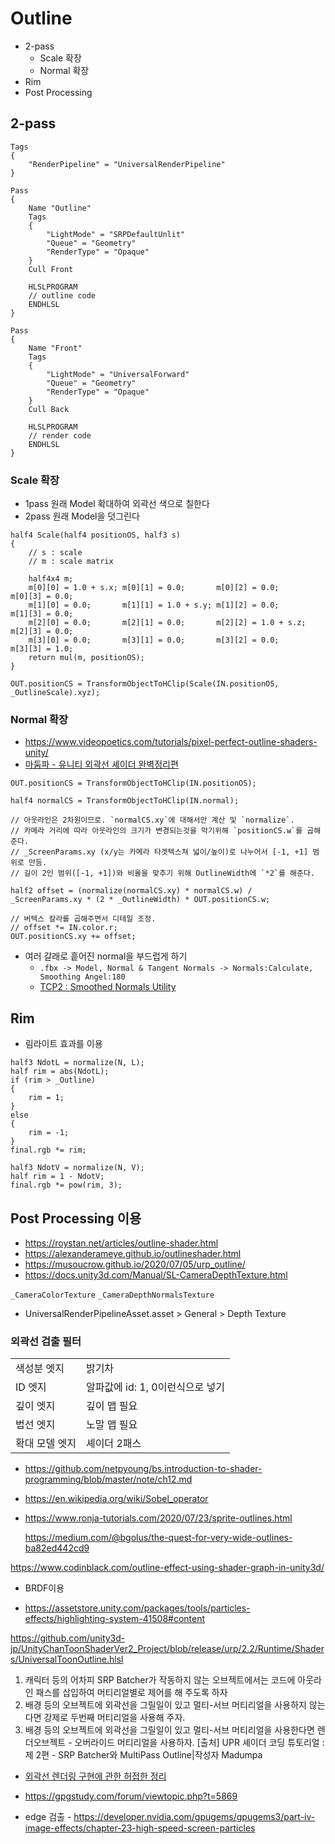 # Outline

- 2-pass
  - Scale 확장
  - Normal 확장
- Rim
- Post Processing

## 2-pass

``` hlsl
Tags
{
    "RenderPipeline" = "UniversalRenderPipeline"
}

Pass
{
    Name "Outline"
    Tags
    {
        "LightMode" = "SRPDefaultUnlit"
        "Queue" = "Geometry"
        "RenderType" = "Opaque"
    }
    Cull Front
    
    HLSLPROGRAM
    // outline code
    ENDHLSL
}

Pass
{
    Name "Front"
    Tags
    {
        "LightMode" = "UniversalForward"
        "Queue" = "Geometry"
        "RenderType" = "Opaque"
    }
    Cull Back

    HLSLPROGRAM
    // render code
    ENDHLSL
}
```

### Scale 확장

- 1pass 원래 Model 확대하여 외곽선 색으로 칠한다
- 2pass 원래 Model을 덧그린다

``` hlsl
half4 Scale(half4 positionOS, half3 s)
{
    // s : scale
    // m : scale matrix

    half4x4 m;
    m[0][0] = 1.0 + s.x; m[0][1] = 0.0;       m[0][2] = 0.0;       m[0][3] = 0.0;
    m[1][0] = 0.0;       m[1][1] = 1.0 + s.y; m[1][2] = 0.0;       m[1][3] = 0.0;
    m[2][0] = 0.0;       m[2][1] = 0.0;       m[2][2] = 1.0 + s.z; m[2][3] = 0.0;
    m[3][0] = 0.0;       m[3][1] = 0.0;       m[3][2] = 0.0;       m[3][3] = 1.0;
    return mul(m, positionOS);
}

OUT.positionCS = TransformObjectToHClip(Scale(IN.positionOS, _OutlineScale).xyz);
```

### Normal 확장

- <https://www.videopoetics.com/tutorials/pixel-perfect-outline-shaders-unity/>
- [마둠파 - 유니티 외곽선 셰이더 완벽정리편](https://blog.naver.com/mnpshino/221495979665)

``` hlsl
OUT.positionCS = TransformObjectToHClip(IN.positionOS);

half4 normalCS = TransformObjectToHClip(IN.normal);

// 아웃라인은 2차원이므로. `normalCS.xy`에 대해서만 계산 및 `normalize`.
// 카메라 거리에 따라 아웃라인의 크기가 변경되는것을 막기위해 `positionCS.w`를 곱해준다.
// _ScreenParams.xy (x/y는 카메라 타겟텍스쳐 넓이/높이)로 나누어서 [-1, +1] 범위로 만듬.
// 길이 2인 범위([-1, +1])와 비율을 맞추기 위해 OutlineWidth에 `*2`를 해준다.

half2 offset = (normalize(normalCS.xy) * normalCS.w) / _ScreenParams.xy * (2 * _OutlineWidth) * OUT.positionCS.w;

// 버텍스 칼라를 곱해주면서 디테일 조정.
// offset *= IN.color.r;
OUT.positionCS.xy += offset;
```

- 여러 갈래로 흩어진 normal을 부드럽게 하기
  - `.fbx -> Model, Normal & Tangent Normals -> Normals:Calculate, Smoothing Angel:180`
  - [TCP2 : Smoothed Normals Utility](https://assetstore.unity.com/packages/vfx/shaders/toony-colors-pro-2-8105)

## Rim

- 림라이트 효과를 이용

``` hlsl
half3 NdotL = normalize(N, L);
half rim = abs(NdotL);
if (rim > _Outline)
{
    rim = 1;
}
else
{
    rim = -1;
}
final.rgb *= rim;
```

``` hlsl
half3 NdotV = normalize(N, V);
half rim = 1 - NdotV;
final.rgb *= pow(rim, 3);
```

## Post Processing 이용

- <https://roystan.net/articles/outline-shader.html>
- <https://alexanderameye.github.io/outlineshader.html>
- <https://musoucrow.github.io/2020/07/05/urp_outline/>
- <https://docs.unity3d.com/Manual/SL-CameraDepthTexture.html>


`_CameraColorTexture`
`_CameraDepthNormalsTexture`

- UniversalRenderPipelineAsset.asset > General > Depth Texture

### 외곽선 검출 필터

|                |                                  |
|----------------|----------------------------------|
| 색성분 엣지    | 밝기차                           |
| ID 엣지        | 알파값에 id: 1, 0이런식으로 넣기 |
| 깊이 엣지      | 깊이 맵 필요                     |
| 법선 엣지      | 노말 맵 필요                     |
| 확대 모델 엣지 | 셰이더 2패스                     |

- <https://github.com/netpyoung/bs.introduction-to-shader-programming/blob/master/note/ch12.md>
- <https://en.wikipedia.org/wiki/Sobel_operator>
- <https://www.ronja-tutorials.com/2020/07/23/sprite-outlines.html>
  
  https://medium.com/@bgolus/the-quest-for-very-wide-outlines-ba82ed442cd9

https://www.codinblack.com/outline-effect-using-shader-graph-in-unity3d/


- BRDF이용



- https://assetstore.unity.com/packages/tools/particles-effects/highlighting-system-41508#content


https://github.com/unity3d-jp/UnityChanToonShaderVer2_Project/blob/release/urp/2.2/Runtime/Shaders/UniversalToonOutline.hlsl



1. 캐릭터 등의 어차피 SRP Batcher가 작동하지 않는 오브젝트에서는 코드에 아웃라인 패스를 삽입하여 머티리얼별로 제어를 해 주도록 하자
2. 배경 등의 오브젝트에 외곽선을 그릴일이 있고 멀티-서브 머티리얼을 사용하지 않는다면 강제로 두번째 머티리얼을 사용해 주자.
3. 배경 등의 오브젝트에 외곽선을 그릴일이 있고 멀티-서브 머티리얼을 사용한다면 렌더오브젝트 - 오버라이드 머티리얼을 사용하자.
​[출처] UPR 셰이더 코딩 튜토리얼 : 제 2편 - SRP Batcher와 MultiPass Outline|작성자 Madumpa

- [외곽선 렌더링 구현에 관한 허접한 정리](https://gamedevforever.com/18)
- <https://gpgstudy.com/forum/viewtopic.php?t=5869>

- edge 검출 - https://developer.nvidia.com/gpugems/gpugems3/part-iv-image-effects/chapter-23-high-speed-screen-particles